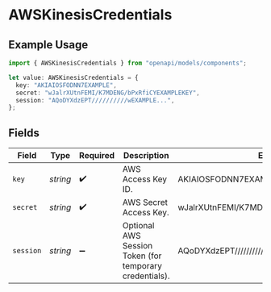 # AWSKinesisCredentials

## Example Usage

```typescript
import { AWSKinesisCredentials } from "openapi/models/components";

let value: AWSKinesisCredentials = {
  key: "AKIAIOSFODNN7EXAMPLE",
  secret: "wJalrXUtnFEMI/K7MDENG/bPxRfiCYEXAMPLEKEY",
  session: "AQoDYXdzEPT//////////wEXAMPLE...",
};
```

## Fields

| Field                                                   | Type                                                    | Required                                                | Description                                             | Example                                                 |
| ------------------------------------------------------- | ------------------------------------------------------- | ------------------------------------------------------- | ------------------------------------------------------- | ------------------------------------------------------- |
| `key`                                                   | *string*                                                | :heavy_check_mark:                                      | AWS Access Key ID.                                      | AKIAIOSFODNN7EXAMPLE                                    |
| `secret`                                                | *string*                                                | :heavy_check_mark:                                      | AWS Secret Access Key.                                  | wJalrXUtnFEMI/K7MDENG/bPxRfiCYEXAMPLEKEY                |
| `session`                                               | *string*                                                | :heavy_minus_sign:                                      | Optional AWS Session Token (for temporary credentials). | AQoDYXdzEPT//////////wEXAMPLE...                        |